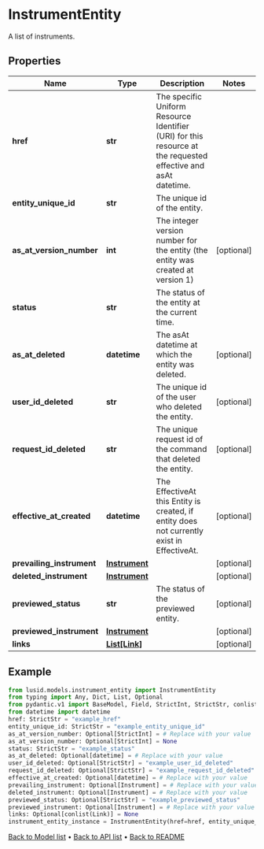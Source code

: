 # InstrumentEntity

A list of instruments.
## Properties
Name | Type | Description | Notes
------------ | ------------- | ------------- | -------------
**href** | **str** | The specific Uniform Resource Identifier (URI) for this resource at the requested effective and asAt datetime. | 
**entity_unique_id** | **str** | The unique id of the entity. | 
**as_at_version_number** | **int** | The integer version number for the entity (the entity was created at version 1) | [optional] 
**status** | **str** | The status of the entity at the current time. | 
**as_at_deleted** | **datetime** | The asAt datetime at which the entity was deleted. | [optional] 
**user_id_deleted** | **str** | The unique id of the user who deleted the entity. | [optional] 
**request_id_deleted** | **str** | The unique request id of the command that deleted the entity. | [optional] 
**effective_at_created** | **datetime** | The EffectiveAt this Entity is created, if entity does not currently exist in EffectiveAt. | [optional] 
**prevailing_instrument** | [**Instrument**](Instrument.md) |  | [optional] 
**deleted_instrument** | [**Instrument**](Instrument.md) |  | [optional] 
**previewed_status** | **str** | The status of the previewed entity. | [optional] 
**previewed_instrument** | [**Instrument**](Instrument.md) |  | [optional] 
**links** | [**List[Link]**](Link.md) |  | [optional] 
## Example

```python
from lusid.models.instrument_entity import InstrumentEntity
from typing import Any, Dict, List, Optional
from pydantic.v1 import BaseModel, Field, StrictInt, StrictStr, conlist, constr
from datetime import datetime
href: StrictStr = "example_href"
entity_unique_id: StrictStr = "example_entity_unique_id"
as_at_version_number: Optional[StrictInt] = # Replace with your value
as_at_version_number: Optional[StrictInt] = None
status: StrictStr = "example_status"
as_at_deleted: Optional[datetime] = # Replace with your value
user_id_deleted: Optional[StrictStr] = "example_user_id_deleted"
request_id_deleted: Optional[StrictStr] = "example_request_id_deleted"
effective_at_created: Optional[datetime] = # Replace with your value
prevailing_instrument: Optional[Instrument] = # Replace with your value
deleted_instrument: Optional[Instrument] = # Replace with your value
previewed_status: Optional[StrictStr] = "example_previewed_status"
previewed_instrument: Optional[Instrument] = # Replace with your value
links: Optional[conlist(Link)] = None
instrument_entity_instance = InstrumentEntity(href=href, entity_unique_id=entity_unique_id, as_at_version_number=as_at_version_number, status=status, as_at_deleted=as_at_deleted, user_id_deleted=user_id_deleted, request_id_deleted=request_id_deleted, effective_at_created=effective_at_created, prevailing_instrument=prevailing_instrument, deleted_instrument=deleted_instrument, previewed_status=previewed_status, previewed_instrument=previewed_instrument, links=links)

```

[Back to Model list](../README.md#documentation-for-models) &#8226; [Back to API list](../README.md#documentation-for-api-endpoints) &#8226; [Back to README](../README.md)

